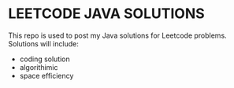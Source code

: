 
# LEETCODE JAVA SOLUTIONS

This repo is used to post my Java solutions for Leetcode problems.
Solutions will include:
* coding solution
* algorithimic 
* space efficiency